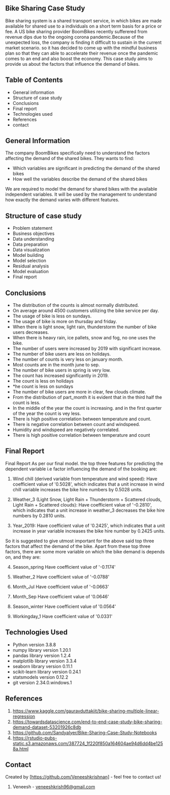 ## Bike Sharing Case Study
 Bike sharing system is a shared transport service, in which bikes are made available for shared use to a individuals on a short term basis for a price or fee. A US bike sharing provider BoomBikes recently sufferered from revenue dips due to the ongoing corona pandemic.Because of the unexpected loss, the company is finding it difficult to sustain in the current market scenario. so it has decided to come up with the mindful business plan so that they can able to accelerate their revenue once the pandemic comes to an end and also boost the economy. This case study aims to provide us about the factors that influence the demand of bikes.


## Table of Contents
* General information
* Structure of case study
* Conclusions
* Final report
* Technologies used
* References
* contact


## General Information
The company BoomBikes specifically need to understand the factors affecting the demand of the shared bikes. They wants to find:

* Which variables are significant in predicting the demand of the shared bikes
* How well the variables describe the demand of the shared bikes

We are required to model the demand for shared bikes with the available independent variables. It will be used by the management to understand how exactly the demand varies with different features.


## Structure of case study
* Problem statement
* Business objectives
* Data understanding
* Data preparation
* Data visualization
* Model building
* Model selection
* Residual analysis
* Model evaluation
* Final report

## Conclusions
* The distribution of the counts is almost normally distributed.
* On average around 4500 customers utilizing the bike service per day.
* The usage of bike is less on sundays.
* The usage of bike is more on thursday and friday.
* When there is light snow, light rain, thunderstorm the number of bike users decreases.
* When there is heavy rain, ice pallets, snow and fog, no one uses the bike.
* The number of users were increased by 2019 with significant increase.
* The number of bike users are less on holidays.
* The number of counts is very less on january month.
* Most counts are in the month june to sep.
* The number of bike users in spring is very low.
* The count has increased significantly in 2019.
* The count is less on holidays
* *he count is less on sundays
* The number of bike users are more in clear, few clouds climate.
* From the distribution of part_month it is evident that in the third half the count is less.
* In the middle of the year the count is increasing. and in the first quarter of the year the count is vey less.
* There is high positive correlation between temperature and count.
* There is negative correlation between count and windspeed.
* Humidity and windspeed are negatively correlated.
* There is high positive correlation between temperature and count

## Final Report

Final Report
As per our final model. the top three features for predicting the dependent variable i.e factor influencing the demand of the booking are:

1. Wind chill (derived variable from temperature and wind speed):
Have coefficient value of '0.5028', which indicates that a unit increase in wind chill variable increases the bike hire numbers by 0.5028 units.

2. Weather_3 (Light Snow, Light Rain + Thunderstorm + Scattered clouds, Light Rain + Scattered clouds):
Have coefficient value of '-0.2810', which indicates that a unit increase in weather_3 decreases the bike hire numbers by 0.2810 units.

3. Year_2019:
Have coefficient value of '0.2425', which indicates that a unit increase in year variable increases the bike hire number by 0.2425 units.

So it is suggested to give utmost important for the above said top three factors that affect the demand of the bike. Apart from these top three factors, there are some more variable on which the bike demand is depends on, and they are:

4. Season_spring
Have coefficient value of '-0.1174'

5. Weather_2
Have coefficient value of '-0.0788'

6. Month_Jul
Have coefficient value of '-0.0663'

7. Month_Sep
Have coefficient value of '0.0646'

8. Season_winter
Have coefficient value of '0.0564'

9. Workingday_1
Have coefficient value of '0.0331'




## Technologies Used
- Python version 3.8.8
- numpy library version 1.20.1
- pandas library version 1.2.4
- matplotlib library version 3.3.4
- seaborn library version 0.11.1
- scikit-learn library version 0.24.1
- statsmodels version 0.12.2
- git version 2.34.0.windows.1


## References
1. https://www.kaggle.com/gauravduttakiit/bike-sharing-multiple-linear-regression
2. https://towardsdatascience.com/end-to-end-case-study-bike-sharing-demand-dataset-53201926c8db
3. https://github.com/SandyaIyer/Bike-Sharing-Case-Study-Notebooks
4. https://rstudio-pubs-static.s3.amazonaws.com/387724_1f220f850a164604ae94d6dd4be1258a.html


## Contact
Created by [https://github.com/Veneeshkrishnan] - feel free to contact us!
1. Veneesh -  veneeshkrish96@gmail.com